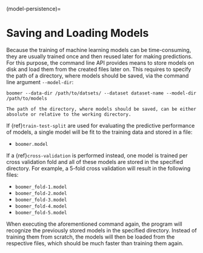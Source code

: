 (model-persistence)=

# Saving and Loading Models

Because the training of machine learning models can be time-consuming, they are usually trained once and then reused later for making predictions. For this purpose, the command line API provides means to store models on disk and load them from the created files later on. This requires to specify the path of a directory, where models should be saved, via the command line argument `--model-dir`:

```text
boomer --data-dir /path/to/datsets/ --dataset dataset-name --model-dir /path/to/models
```

```{note}
The path of the directory, where models should be saved, can be either absolute or relative to the working directory.
```

If {ref}`train-test-split` are used for evaluating the predictive performance of models, a single model will be fit to the training data and stored in a file:

- `boomer.model`

If a {ref}`cross-validation` is performed instead, one model is trained per cross validation fold and all of these models are stored in the specified directory. For example, a 5-fold cross validation will result in the following files:

- `boomer_fold-1.model`
- `boomer_fold-2.model`
- `boomer_fold-3.model`
- `boomer_fold-4.model`
- `boomer_fold-5.model`

When executing the aforementioned command again, the program will recognize the previously stored models in the specified directory. Instead of training them from scratch, the models will then be loaded from the respective files, which should be much faster than training them again.
